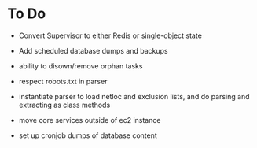 # To Do
- Convert Supervisor to either Redis or single-object state
- Add scheduled database dumps and backups
- ability to disown/remove orphan tasks
- respect robots.txt in parser
- instantiate parser to load netloc and exclusion lists, and do parsing and extracting as class methods


- move core services outside of ec2 instance
- set up cronjob dumps of database content
